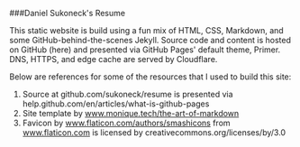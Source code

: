 ###Daniel Sukoneck's Resume

This static website is build using a fun mix of HTML, CSS, Markdown, and some GitHub-behind-the-scenes Jekyll. Source code and content is hosted on GitHub (here) and presented via GitHub Pages' default theme, Primer. DNS, HTTPS, and edge cache are served by Cloudflare.

Below are references for some of the resources that I used to build this site:
 1. Source at github.com/sukoneck/resume is presented via help.github.com/en/articles/what-is-github-pages
 2. Site template by www.monique.tech/the-art-of-markdown
 3. Favicon by www.flaticon.com/authors/smashicons from www.flaticon.com is licensed by creativecommons.org/licenses/by/3.0
